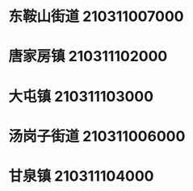 # 东鞍山街道 210311007000
# 唐家房镇 210311102000
# 大屯镇 210311103000
# 汤岗子街道 210311006000
# 甘泉镇 210311104000
